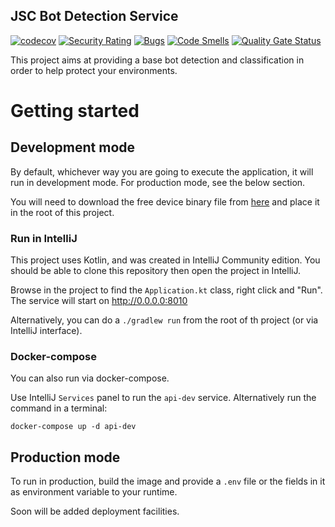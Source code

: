 JSC Bot Detection Service
--

[![codecov](https://codecov.io/gh/jscoobyced/jsc-bot-detection/branch/main/graph/badge.svg?token=PH2V3Y06AF)](https://codecov.io/gh/jscoobyced/jsc-bot-detection)
[![Security Rating](https://sonarcloud.io/api/project_badges/measure?project=jscoobyced_jsc-bot-detection&metric=security_rating)](https://sonarcloud.io/summary/new_code?id=jscoobyced_jsc-bot-detection)
[![Bugs](https://sonarcloud.io/api/project_badges/measure?project=jscoobyced_jsc-bot-detection&metric=bugs)](https://sonarcloud.io/summary/new_code?id=jscoobyced_jsc-bot-detection)
[![Code Smells](https://sonarcloud.io/api/project_badges/measure?project=jscoobyced_jsc-bot-detection&metric=code_smells)](https://sonarcloud.io/summary/new_code?id=jscoobyced_jsc-bot-detection)
[![Quality Gate Status](https://sonarcloud.io/api/project_badges/measure?project=jscoobyced_jsc-bot-detection&metric=alert_status)](https://sonarcloud.io/summary/new_code?id=jscoobyced_jsc-bot-detection)


This project aims at providing a base bot detection and classification in order to help protect your environments.

# Getting started

## Development mode

By default, whichever way you are going to execute the application, it will run in development mode. For production mode, see the below section. 

You will need to download the free device binary file from [here](https://github.com/51Degrees/device-detection-data/raw/master/51Degrees-LiteV4.1.hash) and place it in the root of this project.

### Run in IntelliJ
This project uses Kotlin, and was created in IntelliJ Community edition. You should be able to clone this repository then open the project in IntelliJ.

Browse in the project to find the `Application.kt` class, right click and "Run". The service will start on http://0.0.0.0:8010

Alternatively, you can do a `./gradlew run` from the root of th project (or via IntelliJ interface).

### Docker-compose

You can also run via docker-compose.

Use IntelliJ `Services` panel to run the `api-dev` service. Alternatively run the command in a terminal:
```shell
docker-compose up -d api-dev
```

## Production mode
To run in production, build the image and provide a `.env` file or the fields in it as environment variable to your runtime.

Soon will be added deployment facilities.